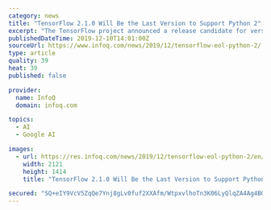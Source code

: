 ```yaml
---
category: news
title: "TensorFlow 2.1.0 Will Be the Last Version to Support Python 2"
excerpt: "The TensorFlow project announced a release candidate for version 2.1.0. In addition to several improvements and bug fixes, this release will be the last version of the deep-learning framework to support Python 2. The project team announced the release and ..."
publishedDateTime: 2019-12-10T14:01:00Z
sourceUrl: https://www.infoq.com/news/2019/12/tensorflow-eol-python-2/
type: article
quality: 39
heat: 39
published: false

provider:
  name: InfoQ
  domain: infoq.com

topics:
  - AI
  - Google AI

images:
  - url: https://res.infoq.com/news/2019/12/tensorflow-eol-python-2/en/headerimage/tensorflow-eol-python-2-1575848278126.jpg
    width: 2121
    height: 1414
    title: "TensorFlow 2.1.0 Will Be the Last Version to Support Python 2"

secured: "SQ+eIY9VcV5ZqQe7Ynj8gLv0fuf2XXAfm/WtpxvlhoTn3K06LyQlqZA4Ag4BOqn60kWoWhdtlHMu+ZBk5UulK0RbvQJWIvBnXh0F/ilM/C1SuxzEpKplTqZ1e4RwV2vgYBhEkOM82Sze4dlU6AAc7HoAcb1E1hLGDjT1HXDDxOsJ/76/lPAr9PSyQmM4fZGEtPn5vDr2u7bQYk3IJN2a0NhB8drBaO3OKI0kmhfe4Jd1C1MpuwP7OWvZwRd036dVlNGk1Rf7O/xg9/VFhMmM9g==;VcElYdOx1N/nXPv9xY0/8w=="
---
```


